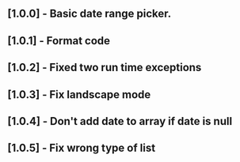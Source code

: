 ## [1.0.0] - Basic date range picker.
## [1.0.1] - Format code
## [1.0.2] - Fixed two run time exceptions
## [1.0.3] - Fix landscape mode
## [1.0.4] - Don't add date to array if date is null
## [1.0.5] - Fix wrong type of list
